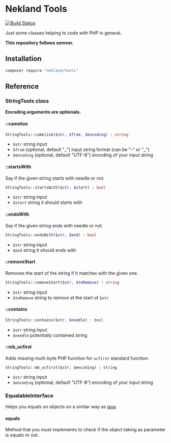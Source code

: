 Nekland Tools
=============

[![Build Status](https://travis-ci.org/Nekland/Tools.svg?branch=master)](https://travis-ci.org/Nekland/Tools)

Just some classes helping to code with PHP in general.

**This repository follows semver.**

Installation
------------

```bash
composer require "nekland/tools"
```

Reference
---------

### StringTools class

**Encoding arguments are optionals.**

#### ::camelize

```php
StringTools::camelize($str, $from, $encoding) : string
```

* `$str` string input
* `$from` (optional, default "\_") input string format (can be "-" or "\_")
* `$encoding` (optional, default "UTF-8") encoding of your input string

#### ::startsWith

Say if the given string starts with needle or not.

```php
StringTools::startsWith($str, $start) : bool
```

* `$str` string input
* `$start` string it should starts with

#### ::endsWith

Say if the given string ends with needle or not.

```php
StringTools::endsWith($str, $end) : bool
```

* `$str` string input
* `$end` string it should ends with

#### ::removeStart

Removes the start of the string if it matches with the given one.

```php
StringTools::removeStart($str, $toRemove) : string
```

* `$str` string input
* `$toRemove` string to remove at the start of `$str`

#### ::contains

```php
StringTools::contains($str, $needle) : bool
```

* `$str` string input
* `$needle` potentially contained string

#### ::mb_ucfirst

Adds missing multi-byte PHP function for `ucfirst` standard function.

```
StringTools::mb_ucfirst($str, $encoding) : string
```

* `$str` string input
* `$encoding` (optional, default "UTF-8") encoding of your input string

### EqualableInterface

Helps you equals on objects on a similar way as [java](http://stackoverflow.com/questions/1643067/whats-the-difference-between-equals-and).

#### equals

Method that you must implements to check if the object taking as parameter is equals or not.
